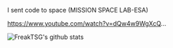 I sent code to space (MISSION SPACE LAB-ESA)                                                          

https://www.youtube.com/watch?v=dQw4w9WgXcQ...

![FreakTSG's github stats](https://github-readme-stats.vercel.app/api?username=FreakTSG)



